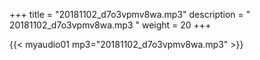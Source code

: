 +++
title = "20181102_d7o3vpmv8wa.mp3"
description = " 20181102_d7o3vpmv8wa.mp3 "
weight = 20
+++

{{< myaudio01 mp3="20181102_d7o3vpmv8wa.mp3" >}}

